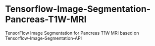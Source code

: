 # Tensorflow-Image-Segmentation-Pancreas-T1W-MRI
TensorFlow Image Segmentation for Pancreas T1W MRI based on Tensorflow-Image-Segmentation-API
